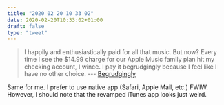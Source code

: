 ```yaml
---
title: "2020 02 20 10 33 02"
date: 2020-02-20T10:33:02+01:00
draft: false
type: "tweet"
---
```

> I happily and enthusiastically paid for all that music. But now? Every time I see the $14.99 charge for our Apple Music family plan hit my checking account, I wince. I pay it begrudgingly because I feel like I have no other choice. --- [Begrudgingly](https://tyler.io/begrudgingly/)

Same for me. I prefer to use native app (Safari, Apple Mail, etc.) FWIW. However, I should note that the revamped iTunes app looks just weird.
